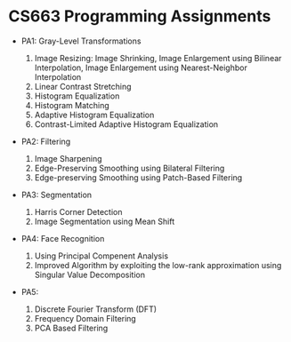 # CS663 Programming Assignments

* PA1: Gray-Level Transformations
  1. Image Resizing: Image Shrinking, Image Enlargement using Bilinear Interpolation, Image Enlargement using Nearest-Neighbor Interpolation
  2. Linear Contrast Stretching 
  3. Histogram Equalization 
  4. Histogram Matching 
  5. Adaptive Histogram Equalization 
  6. Contrast-Limited Adaptive Histogram Equalization
  
* PA2: Filtering
  1. Image Sharpening
  2. Edge-Preserving Smoothing using Bilateral Filtering
  3. Edge-preserving Smoothing using Patch-Based Filtering
  
* PA3: Segmentation
  1. Harris Corner Detection 
  2. Image Segmentation using Mean Shift 
  
* PA4: Face Recognition 
  1. Using Principal Compenent Analysis
  2. Improved Algorithm by exploiting the low-rank approximation using Singular Value Decomposition 
  
* PA5: 
  1. Discrete Fourier Transform (DFT)
  2. Frequency Domain Filtering 
  3. PCA Based Filtering
